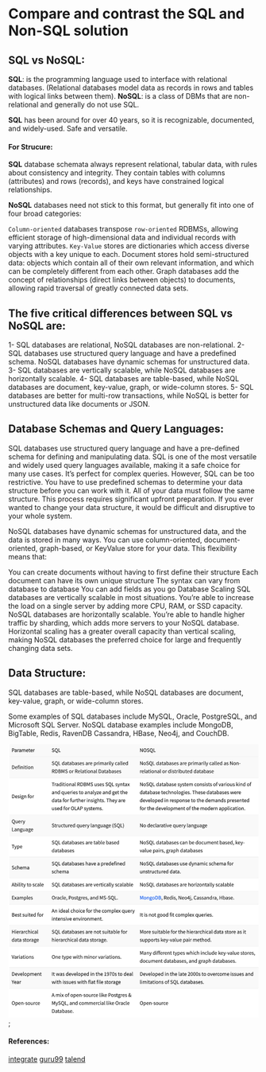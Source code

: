 # Compare and contrast the SQL and Non-SQL solution

## SQL vs NoSQL:
**SQL**: is the programming language used to interface with relational databases. (Relational databases model data as records in rows and tables with logical links between them).
**NoSQL**: is a class of DBMs that are non-relational and generally do not use SQL.

**SQL** has been around for over 40 years, so it is recognizable, documented, and widely-used. Safe and versatile.

#### For Strucure:
**SQL** database schemata always represent relational, tabular data, with rules about consistency and integrity. They contain tables with columns (attributes) and rows (records), and keys have constrained logical relationships.

**NoSQL** databases need not stick to this format, but generally fit into one of four broad categories:

`Column-oriented` databases transpose `row-oriented` RDBMSs, allowing efficient storage of high-dimensional data and individual records with varying attributes.
`Key-Value` stores are dictionaries which access diverse objects with a key unique to each.
Document stores hold semi-structured data: objects which contain all of their own relevant information, and which can be completely different from each other.
Graph databases add the concept of relationships (direct links between objects) to documents, allowing rapid traversal of greatly connected data sets.

## The five critical differences between SQL vs NoSQL are:

 1- SQL databases are relational, NoSQL databases are non-relational.
 2- SQL databases use structured query language and have a predefined schema. NoSQL databases have dynamic schemas for unstructured data.
 3- SQL databases are vertically scalable, while NoSQL databases are horizontally scalable.
 4- SQL databases are table-based, while NoSQL databases are document, key-value, graph, or wide-column stores.
 5- SQL databases are better for multi-row transactions, while NoSQL is better for unstructured data like documents or JSON.

## Database Schemas and Query Languages:

SQL databases use structured query language and have a pre-defined schema for defining and manipulating data. SQL is one of the most versatile and widely used query languages available, making it a safe choice for many use cases. It’s perfect for complex queries. However, SQL can be too restrictive. You have to use predefined schemas to determine your data structure before you can work with it. All of your data must follow the same structure. This process requires significant upfront preparation. If you ever wanted to change your data structure, it would be difficult and disruptive to your whole system. 

NoSQL databases have dynamic schemas for unstructured data, and the data is stored in many ways. You can use column-oriented, document-oriented, graph-based, or KeyValue store for your data. This flexibility means that: 

You can create documents without having to first define their structure
Each document can have its own unique structure
The syntax can vary from database to database
You can add fields as you go
Database Scaling 
SQL databases are vertically scalable in most situations. You’re able to increase the load on a single server by adding more CPU, RAM, or SSD capacity. NoSQL databases are horizontally scalable. You’re able to handle higher traffic by sharding, which adds more servers to your NoSQL database. Horizontal scaling has a greater overall capacity than vertical scaling, making NoSQL databases the preferred choice for large and frequently changing data sets. 

## Data Structure:

SQL databases are table-based, while NoSQL databases are document, key-value, graph, or wide-column stores. 

Some examples of SQL databases include MySQL, Oracle, PostgreSQL, and Microsoft SQL Server. NoSQL database examples include MongoDB, BigTable, Redis, RavenDB Cassandra, HBase, Neo4j, and CouchDB.


![Difference Between SQL and NoSQL:](./imgs/difference.png);



#### References:
[integrate](https://www.integrate.io/blog/the-sql-vs-nosql-difference/)
[guru99](https://www.guru99.com/sql-vs-nosql.html)
[talend](https://www.talend.com/resources/sql-vs-nosql/#:~:text=SQL%20is%20the%20programming%20language,generally%20do%20not%20use%20SQL.)